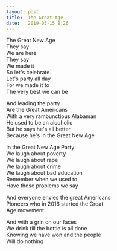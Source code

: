 ```yaml
---
layout: post
title:  The Great Age
date:   2019-05-15 8:26
---
```


The Great New Age  
They say  
We are here  
They say  
We made it  
So let's celebrate  
Let's party all day  
For we made it to  
The very best we can be  

And leading the party  
Are the Great Americans  
With a very rambunctious Alabaman  
He used to be an alcoholic  
But he says he's all better  
Because he's in the Great New Age  

In the Great New Age Party  
We laugh about poverty  
We laugh about rape  
We laugh about crime  
We laugh about bad education  
Remember when we used to  
Have those problems we say  

And everyone envies the great Americans  
Pioneers who in 2016 started the Great  
Age movement  

And with a grin on our faces  
We drink till the bottle is all done  
Knowing we have won and the people  
Will do nothing   
